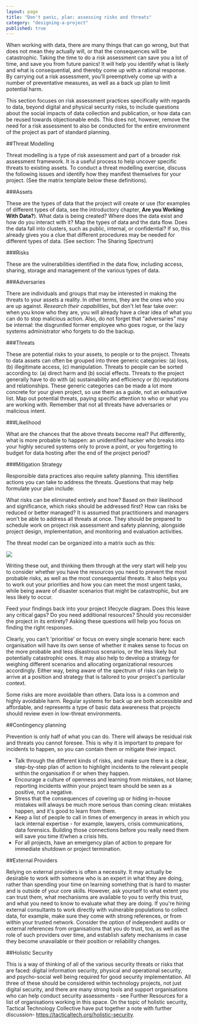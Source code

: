 ```yaml
---
layout: page
title: "Don't panic, plan: assessing risks and threats"
category: "designing-a-project"
published: true
---
```



When working with data, there are many things that can go wrong, but that does not mean they actually will, or that the consequences will be catastrophic. Taking the time to do a risk assessment can save you a lot of time, and save you from future panics! It will help you identify what is likely and what is consequential, and thereby come up with a rational response. By carrying out a risk assessment, you'll preemptively come up with a number of preventative measures, as well as a back up plan to limit potential harm.

This section focuses on risk assessment practices specifically with regards to data, beyond digital and physical security risks, to include questions about the social impacts of data collection and publication, or how data can be reused towards objectionable ends. This does not, however, remove the need for a risk assessment to also be conducted for the entire environment of the project as part of standard planning.

##Threat Modelling

Threat modelling is a type of risk assessment and part of a broader risk assessment framework. It is a useful process to help uncover specific threats to existing assets. To conduct a threat modelling exercise, discuss the following issues and identify how they manifest themselves for your project. (See the matrix template below these definitions).

###Assets

These are the types of data that the project will create or use (for examples of different types of data, see the introductory chapter, **Are you Working With Data?**). What data is being created? Where does the data exist and how do you interact with it? Map the types of data and the data flow. Does the data fall into clusters, such as public, internal, or confidential? If so, this already gives you a clue that different procedures may be needed for different types of data. (See section: The Sharing Spectrum)

###Risks

These are the vulnerabilities identified in the data flow, including access, sharing, storage and management of the various types of data.

###Adversaries

There are individuals and groups that may be interested in making the threats to your assets a reality. In other terms, they are the ones who you are up against. *Research their capabilities*, but don't let fear take over: when you know who they are, you will already have a clear idea of what you can do to stop malicious action. Also, do not forget that "adversaries" may be internal: the disgruntled former employee who goes rogue, or the lazy systems administrator who forgets to do the backup.

###Threats

These are potential risks to your assets, to people or to the project. Threats to data assets can often be grouped into three generic categories: (a) loss, (b) illegitimate access, (c) manipulation. Threats to people can be sorted according to: (a) direct harm and (b) social effects. Threats to the project generally have to do with (a) sustainability and efficiency or (b) reputations and relationships. These generic categories can be made a lot more concrete for your given project, so use them as a guide, not an exhaustive list. Map out potential threats, paying specific attention to who or what you are working with. Remember that not all threats have adversaries or malicious intent.

###Likelihood

What are the chances that the above threats become real? Put differently, what is more probable to happen: an unidentified hacker who breaks into your highly secured systems only to prove a point, or you forgetting to budget for data hosting after the end of the project period?

###Mitigation Strategy

Responsible data practices also require safety planning. This identifies actions you can take to address the threats. Questions that may help formulate your plan include:

What risks can be eliminated entirely and how?
Based on their likelihood and significance, which risks should be addressed first?
How can risks be reduced or better managed?
It is assumed that practitioners and managers won’t be able to address all threats at once. They should be prepared to schedule work on project risk assessment and safety planning, alongside project design, implementation, and monitoring and evaluation activities.

The threat model can be organized into a matrix such as this:

![]({{site.baseurl}}/assets/icons/2.3.threat-modelling.png)


Writing these out, and thinking them through at the very start will help you to consider whether you have the resources you need to prevent the most probable risks, as well as the most consequential threats. It also helps you to work out your priorities and how you can meet the most urgent tasks, while being aware of disaster scenarios that might be catastrophic, but are less likely to occur.

Feed your findings back into your project lifecycle diagram. Does this leave any critical gaps? Do you need additional resources? Should you reconsider the project in its entirety? Asking these questions will help you focus on finding the right responses.

Clearly, you can't 'prioritise' or focus on every single scenario here: each organisation will have its own sense of whether it makes sense to focus on the more probable and less disastrous scenarios, or the less likely but potentially catastrophic ones. It may also help to develop a strategy for weighing different scenarios and allocating organizational resources accordingly. Either way, being aware of the spectrum of risks can help to arrive at a position and strategy that is tailored to your project's particular context.

Some risks are more avoidable than others. Data loss is a common and highly avoidable harm. Regular systems for back up are both accessible and affordable, and represents a type of basic data awareness that projects should review even in low-threat environments.

##Contingency planning

Prevention is only half of what you can do. There will always be residual risk and threats you cannot foresee. This is why it is important to prepare for incidents to happen, so you can contain them or mitigate their impact.

- Talk through the different kinds of risks, and make sure there is a clear, step-by-step plan of action to highlight incidents to the relevant people within the organisation if or when they happen.
- Encourage a culture of openness and learning from mistakes, not blame; reporting incidents within your project team should be seen as a positive, not a negative.
- Stress that the consequences of covering up or hiding in-house mistakes will always be much more serious than coming clean: mistakes happen, and it's good to learn from them.
- Keep a list of people to call in times of emergency in areas in which you lack internal expertise - for example, lawyers, crisis communications, data forensics. Building those connections before you really need them will save you time if/when a crisis hits.
- For all projects, have an emergency plan of action to prepare for immediate shutdown or project termination.

##External Providers

Relying on external providers is often a necessity. It may actually be desirable to work with someone who is an expert in what they are doing, rather than spending your time on learning something that is hard to master and is outside of your core skills. However, ask yourself to what extent you can trust them, what mechanisms are available to you to verify this trust, and what you need to know to evaluate what they are doing. If you're hiring external consultants to work directly with vulnerable populations to collect data, for example, make sure they come with strong references, or from within your trusted network. Consider the option of independent audits or external references from organisations that you do trust, too, as well as the role of such providers over time, and establish safety mechanisms in case they become unavailable or their position or reliability changes.

##Holistic Security

This is a way of thinking of all of the various security threats or risks that are faced: digital information security, physical and operational security, and psycho-social well being required for good security implementation. All three of these should be considered within technology projects, not just digital security, and there are many strong tools and support organisations who can help conduct security assessments - see Further Resources for a list of organisations working in this space. On the topic of holistic security, Tactical Technology Collective have put together a note with further discussion- https://tacticaltech.org/holistic-security.
